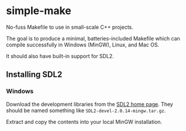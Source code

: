 # simple-make

No-fuss Makefile to use in small-scale C++ projects.

The goal is to produce a minimal, batteries-included Makefile which can compile successfully in Windows (MinGW), Linux, and Mac OS. 

It should also have built-in support for SDL2.

## Installing SDL2

### Windows

Download the development libraries from the [SDL2 home page](https://www.libsdl.org/download-2.0.php). They should be named something like `SDL2-devel-2.0.14-mingw.tar.gz`.

Extract and copy the contents into your local MinGW installation.
